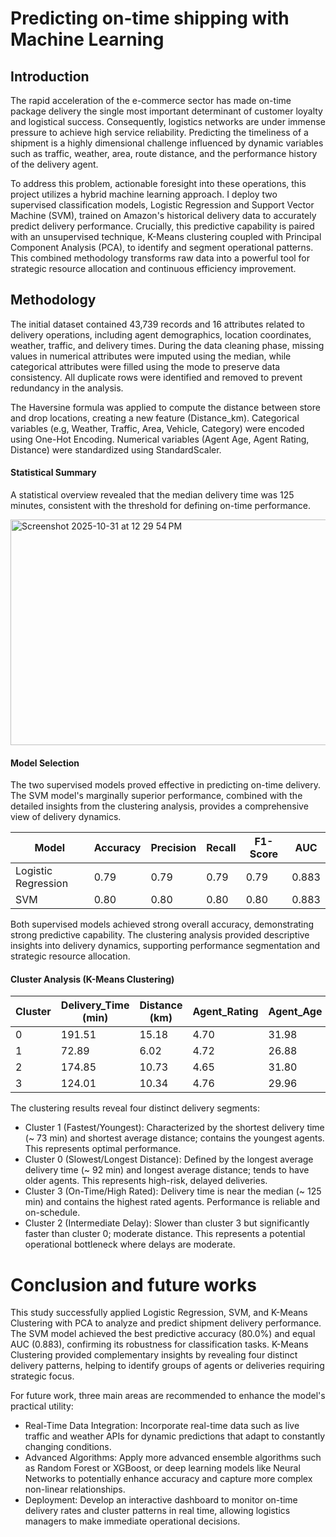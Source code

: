 # Predicting on-time shipping with Machine Learning

## Introduction 
The rapid acceleration of the e-commerce sector has made on-time package delivery the single most important determinant of customer loyalty and logistical success. Consequently, logistics networks are under immense pressure to achieve high service reliability. Predicting the timeliness of a shipment is a highly dimensional challenge influenced by dynamic variables such as traffic, weather, area, route distance, and the performance history of the delivery agent.

To address this problem, actionable foresight into these operations, this project utilizes a hybrid machine learning approach. I deploy two supervised classification models, Logistic Regression and Support Vector Machine (SVM), trained on Amazon's historical delivery data to accurately predict delivery performance. Crucially, this predictive capability is paired with an unsupervised technique, K-Means clustering coupled with Principal Component Analysis (PCA), to identify and segment operational patterns. This combined methodology transforms raw data into a powerful tool for strategic resource allocation and continuous efficiency improvement.

## Methodology 
The initial dataset contained 43,739 records and 16 attributes related to delivery operations, including agent demographics, location coordinates, weather, traffic, and delivery times. During the data cleaning phase, missing values in numerical attributes were imputed using the median, while categorical attributes were filled using the mode to preserve data consistency. All duplicate rows were identified and removed to prevent redundancy in the analysis. 

The Haversine formula was applied to compute the distance between store and drop locations, creating a new feature (Distance_km). Categorical variables (e.g, Weather, Traffic, Area, Vehicle, Category) were encoded using One-Hot Encoding. Numerical variables (Agent Age, Agent Rating, Distance) were standardized using StandardScaler. 

#### Statistical Summary
A statistical overview revealed that the median delivery time was 125 minutes, consistent with the threshold for defining on-time performance. 

<img width="530" height="361" alt="Screenshot 2025-10-31 at 12 29 54 PM" src="https://github.com/user-attachments/assets/8a7b0a53-3325-417e-b5f0-65ea63be080b" />

#### Model Selection 
The two supervised models proved effective in predicting on-time delivery. The SVM model's marginally superior performance, combined with the detailed insights from the clustering analysis, provides a comprehensive view of delivery dynamics.

| Model               | Accuracy | Precision | Recall | F1-Score | AUC   |
|--------------------|---------|-----------|--------|----------|-------|
| Logistic Regression | 0.79    | 0.79      | 0.79   | 0.79     | 0.883 |
| SVM                 | 0.80    | 0.80      | 0.80   | 0.80     | 0.883 |

Both supervised models achieved strong overall accuracy, demonstrating strong predictive capability. The clustering analysis provided descriptive insights into delivery dynamics, supporting performance segmentation and strategic resource allocation.

#### Cluster Analysis (K-Means Clustering)

| Cluster | Delivery_Time (min) | Distance (km) | Agent_Rating | Agent_Age |
|--------|------------------|---------------|-------------|-----------|
| 0      | 191.51           | 15.18         | 4.70        | 31.98     |
| 1      | 72.89            | 6.02          | 4.72        | 26.88     |
| 2      | 174.85           | 10.73         | 4.65        | 31.80     |
| 3      | 124.01           | 10.34         | 4.76        | 29.96     |

The clustering results reveal four distinct delivery segments:
- Cluster 1 (Fastest/Youngest): Characterized by the shortest delivery time (~ 73 min) and shortest average distance; contains the youngest agents. This represents optimal performance.
- Cluster 0 (Slowest/Longest Distance): Defined by the longest average delivery time (~ 92 min) and longest average distance; tends to have older agents. This represents high-risk, delayed deliveries.
- Cluster 3 (On-Time/High Rated): Delivery time is near the median (~ 125 min) and contains the highest rated agents. Performance is reliable and on-schedule.
- Cluster 2 (Intermediate Delay): Slower than cluster 3 but significantly faster than cluster 0; moderate distance. This represents a potential operational bottleneck where delays are moderate.

# Conclusion and future works
This study successfully applied Logistic Regression, SVM, and K-Means Clustering with PCA to analyze and predict shipment delivery performance. The SVM model achieved the best predictive accuracy ($80.0\%$) and equal AUC ($0.883$), confirming its robustness for classification tasks. K-Means Clustering provided complementary insights by revealing four distinct delivery patterns, helping to identify groups of agents or deliveries requiring strategic focus.

For future work, three main areas are recommended to enhance the model's practical utility:
- Real-Time Data Integration: Incorporate real-time data such as live traffic and weather APIs for dynamic predictions that adapt to constantly changing conditions.
- Advanced Algorithms: Apply more advanced ensemble algorithms such as Random Forest or XGBoost, or deep learning models like Neural Networks to potentially enhance accuracy and capture more complex non-linear relationships.
- Deployment: Develop an interactive dashboard to monitor on-time delivery rates and cluster patterns in real time, allowing logistics managers to make immediate operational decisions.



